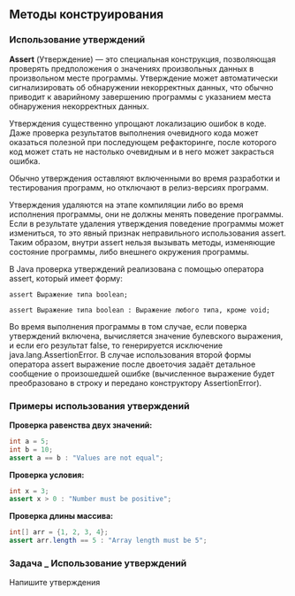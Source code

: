 ## Методы конструирования
### Использование утверждений
__Assert__ (Утверждение) — это специальная конструкция, позволяющая проверять предположения о значениях произвольных данных в произвольном месте программы. Утверждение может автоматически сигнализировать об обнаружении некорректных данных, что обычно приводит к аварийному завершению программы с указанием места обнаружения некорректных данных.

Утверждения существенно упрощают локализацию ошибок в коде. Даже проверка результатов выполнения очевидного кода может оказаться полезной при последующем рефакторинге, после которого код может стать не настолько очевидным и в него может закрасться ошибка.

Обычно утверждения оставляют включенными во время разработки и тестирования программ, но отключают в релиз-версиях программ.

Утверждения удаляются на этапе компиляции либо во время исполнения программы, они не должны менять поведение программы. Если в результате удаления утверждения поведение программы может измениться, то это явный признак неправильного использования assert. Таким образом, внутри assert нельзя вызывать методы, изменяющие состояние программы, либо внешнего окружения программы.

В Java проверка утверждений реализована с помощью оператора assert, который имеет форму:
```
assert Выражение типа boolean;

assert Выражение типа boolean : Выражение любого типа, кроме void;
```
  Во время выполнения программы в том случае, если поверка утверждений включена, вычисляется значение булевского выражения, и если его результат false, то генерируется исключение java.lang.AssertionError. В случае использования второй формы оператора assert выражение после двоеточия задаёт детальное сообщение о произошедшей ошибке (вычисленное выражение будет преобразовано в строку и передано конструктору AssertionError).

### Примеры использования утверждений

__Проверка равенства двух значений:__
```java
int a = 5;
int b = 10;
assert a == b : "Values are not equal";
```

__Проверка условия:__
```java
int x = 3;
assert x > 0 : "Number must be positive";
```

__Проверка длины массива:__
```java
int[] arr = {1, 2, 3, 4};
assert arr.length == 5 : "Array length must be 5";
```


### Задача _ Использование утверждений

Напишите утверждения

